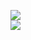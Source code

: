 [![](https://img.shields.io/badge/Made%20With-Github%20Spray-lightgrey.svg?style=for-the-badge&logo=github)](https://github.com/Annihil/github-spray#2026)  
[![](https://i.imgur.com/2DrTn0Z.gif)](https://github.com/Annihil/github-spray)